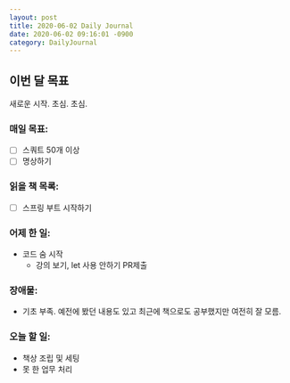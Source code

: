 ```yaml
---
layout: post
title: 2020-06-02 Daily Journal
date: 2020-06-02 09:16:01 -0900
category: DailyJournal
---
```


## 이번 달 목표
새로운 시작. 초심. 초심.

### 매일 목표:
- [ ] 스쿼트 50개 이상
- [ ] 명상하기

### 읽을 책 목록:
- [ ] 스프링 부트 시작하기

### 어제 한 일:
* 코드 숨 시작
  * 강의 보기, let 사용 안하기 PR제출

### 장애물:
* 기초 부족. 예전에 봤던 내용도 있고 최근에 책으로도 공부했지만 여전히 잘 모름.

### 오늘 할 일:
* 책상 조립 및 세팅
* 못 한 업무 처리